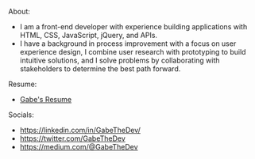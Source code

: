 About:
- I am a front-end developer with experience building applications with HTML, CSS, JavaScript, jQuery, and APIs.
- I have a background in process improvement with a focus on user experience design, I combine user research with prototyping to build intuitive solutions, and I solve problems by collaborating with stakeholders to determine the best path forward.

Resume:

- [Gabe's Resume](https://github.com/gabrielwright1/gabrielwright1/files/8216402/Gabe_Wright_Resume.pdf)

Socials: 

- https://linkedin.com/in/GabeTheDev/
- https://twitter.com/GabeTheDev
- https://medium.com/@GabeTheDev

<!---
gabrielwright1/gabrielwright1 is a ✨ special ✨ repository because its `README.md` (this file) appears on your GitHub profile.
You can click the Preview link to take a look at your changes.
--->
